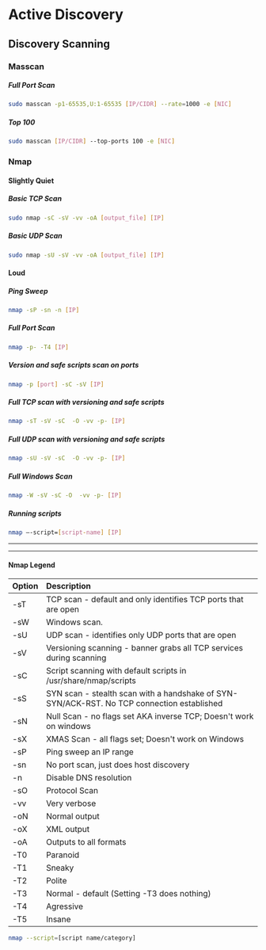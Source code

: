 # Active Discovery

## Discovery Scanning

### Masscan
##### Full Port Scan
```bash
sudo masscan -p1-65535,U:1-65535 [IP/CIDR] --rate=1000 -e [NIC]
```

##### Top 100
```bash
sudo masscan [IP/CIDR] ‐‐top-ports 100 -e [NIC]
```

### Nmap

#### Slightly Quiet

##### Basic TCP Scan
```sh
sudo nmap -sC -sV -vv -oA [output_file] [IP]
```

##### Basic UDP Scan
```sh
sudo nmap -sU -sV -vv -oA [output_file] [IP]
```


#### Loud

##### Ping Sweep
```sh
nmap -sP -sn -n [IP] 
```

##### Full Port Scan
```sh
nmap -p- -T4 [IP]
```

##### Version and safe scripts scan on ports
```sh
nmap -p [port] -sC -sV [IP]
```

##### Full TCP scan with versioning and safe scripts
```sh
nmap -sT -sV -sC  -O -vv -p- [IP]
```

##### Full UDP scan with versioning and safe scripts
```sh
nmap -sU -sV -sC  -O -vv -p- [IP]
```

##### Full Windows Scan
```sh
nmap -W -sV -sC -O  -vv -p- [IP]
```

##### Running scripts
```sh
nmap –-script=[script-name] [IP]
```


---
---


#### Nmap Legend

| Option | Description                                                                                |
| :----- | :----------------------------------------------------------------------------------------- |
| -sT    | TCP scan - default and only identifies TCP ports that are open                             |
| -sW    | Windows scan.                                                                              |
| -sU    | UDP scan - identifies only UDP ports that are open                                         |
| -sV    | Versioning scanning - banner grabs all TCP services during scanning                        |
| -sC    | Script scanning with default scripts in /usr/share/nmap/scripts                            |
| -sS    | SYN scan - stealth scan with a handshake of SYN-SYN/ACK-RST. No TCP connection established |
| -sN    | Null Scan - no flags set AKA inverse TCP; Doesn't work on windows                          |
| -sX    | XMAS Scan - all flags set; Doesn't work on Windows                                         |
| -sP    | Ping sweep an IP range                                                                     |
| -sn    | No port scan, just does host discovery                                                     |
| -n     | Disable DNS resolution                                                                     |
| -sO    | Protocol Scan                                                                              |
| -vv    | Very verbose                                                                               |
| -oN    | Normal output                                                                              |
| -oX    | XML output                                                                                 |
| -oA    | Outputs to all formats                                                                     |
| -T0    | Paranoid                                                                                   |
| -T1    | Sneaky                                                                                     |
| -T2    | Polite                                                                                     |
| -T3    | Normal - default (Setting -T3 does nothing)                                                |
| -T4    | Agressive                                                                                  |
| -T5    | Insane                                                                                     |
```sh
nmap --script=[script name/category]
```